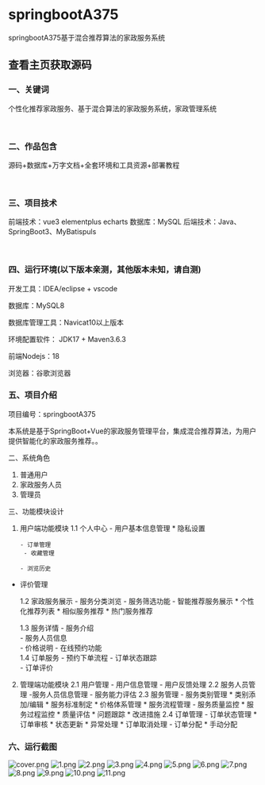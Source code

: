 # springbootA375
springbootA375基于混合推荐算法的家政服务系统
 
## 查看主页获取源码


### 一、关键词

个性化推荐家政服务、基于混合算法的家政服务系统，家政管理系统

<br/>

### 二、作品包含

源码+数据库+万字文档+全套环境和工具资源+部署教程

<br/>

### 三、项目技术

前端技术：vue3 elementplus  echarts
数据库：MySQL
后端技术：Java、SpringBoot3、MyBatispuls

  
<br/>

### 四、运行环境(以下版本亲测，其他版本未知，请自测)

开发工具：IDEA/eclipse  + vscode

数据库：MySQL8

数据库管理工具：Navicat10以上版本

环境配置软件： JDK17 + Maven3.6.3

前端Nodejs：18

浏览器：谷歌浏览器




### 五、项目介绍

项目编号：springbootA375

本系统是基于SpringBoot+Vue的家政服务管理平台，集成混合推荐算法，为用户提供智能化的家政服务推荐。。

 二、系统角色
1. 普通用户
2. 家政服务人员
3. 管理员

三、功能模块设计
1. 用户端功能模块
   1.1 个人中心
       - 用户基本信息管理
         * 隐私设置
       
       - 订单管理
        - 收藏管理
                
       - 浏览历史
        
- 评价管理
        
   
   1.2 家政服务展示
       - 服务分类浏览
       - 服务筛选功能
       - 智能推荐服务展示
         * 个性化推荐列表
         * 相似服务推荐
         * 热门服务推荐
         
   
   1.3 服务详情
       - 服务介绍   
       - 服务人员信息    
       - 价格说明
       - 在线预约功能   
1.4 订单服务
       - 预约下单流程
       - 订单状态跟踪       
       - 订单评价
         

2. 管理端功能模块
   2.1 用户管理
       - 用户信息管理
       - 用户反馈处理
   2.2 服务人员管理
       -服务人员信息管理
       - 服务能力评估
   2.3 服务管理
       - 服务类别管理
         * 类别添加/编辑
         * 服务标准制定
         * 价格体系管理
         * 服务流程管理
       - 服务质量监控
         * 服务过程监控
         * 质量评估
         * 问题跟踪
         * 改进措施
   2.4 订单管理
       - 订单状态管理
         * 订单审核
         * 状态更新
         * 异常处理
         * 订单取消处理
       - 订单分配
         * 手动分配


### 六、运行截图

![cover.png](./cover.png)
![1.png](./1.png)
![2.png](./2.png)
![3.png](./3.png)
![4.png](./4.png)
![5.png](./5.png)
![6.png](./6.png)
![7.png](./7.png)
![8.png](./8.png)
![9.png](./9.png)
![10.png](./10.png)
![11.png](./11.png)
